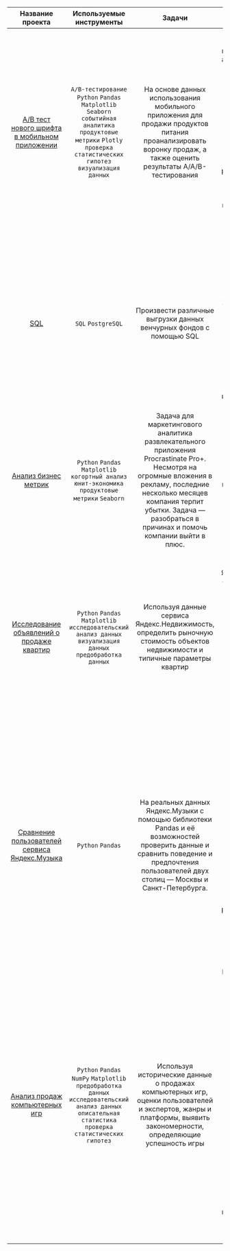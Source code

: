 | Название проекта | Используемые инструменты | Задачи | Что было сделано |
| :--------------------:|:---------------------:|:---------------------------:|:---------------------------:|
| [A/B тест нового шрифта в мобильном приложении](https://github.com/AndreyPlyasov/data_analyst_portfolio/blob/main/AB_test_app_font) | `A/B-тестирование` `Python` `Pandas` `Matplotlib` `Seaborn` `событийная аналитика` `продуктовые метрики` `Plotly` `проверка статистических гипотез` `визуализация данных` | На основе данных использования мобильного приложения для продажи продуктов питания проанализировать воронку продаж, а также оценить результаты A/A/B-тестирования  | В данном проекте мной были изучены принципы событийной аналитики. Я построил воронку продаж, исследовал путь пользователей до покупки. Проанализировал результаты A/B-теста введения новых шрифтов. Сравнил 2 контрольных группы между собой, убедился в правильном разделении трафика, а затем сравнил с тестовой группой Выявлено, что новый шрифт значительно не повлияет на поведение пользователей. |
|[SQL](https://github.com/AndreyPlyasov/data_analyst_portfolio/blob/main/SQL)|`SQL` `PostgreSQL`|Произвести различные выгрузки данных венчурных фондов с помощью SQL|Проект автоматически проверяется в тренажёре SQL. В проекте этого курса работа идёт с базой данных, которая хранит информацию о венчурных фондах и инвестициях в компании-стартапы. Эта база данных основана на датасете Startup Investments, опубликованном на популярной платформе для соревнований по исследованию данных Kaggle.|
|[Анализ бизнес метрик](https://github.com/AndreyPlyasov/data_analyst_portfolio/blob/main/business_metrics_analysis)|`Python` `Pandas` `Matplotlib` `когортный анализ` `юнит-экономика` `продуктовые метрики` `Seaborn`|Задача для маркетингового аналитика развлекательного приложения Procrastinate Pro+. Несмотря на огромные вложения в рекламу, последние несколько месяцев компания терпит убытки. Задача — разобраться в причинах и помочь компании выйти в плюс.|Проведен анализ данных от ProcrastinatePRO+. Рассчитаны различные метрики, использован когортный анализ: LTV, CAC, Retention rate, DAU, WAU, MAU и т.д. Использованы уже написанные ранее функции расчёта метрик. Сделаны правильные выводы по полученным данным.|
|[Исследование объявлений о продаже квартир](https://github.com/AndreyPlyasov/data_analyst_portfolio/blob/main/apartments_sale)|`Python` `Pandas` `Matplotlib` `исследовательский анализ данных` `визуализация данных` `предобработка данных`|Используя данные сервиса Яндекс.Недвижимость, определить рыночную стоимость объектов недвижимости и типичные параметры квартир|На основе данных сервиса Яндекс.Недвижимость определена рыночная стоимость объектов недвижимости разного типа, типичные параметры квартир, в зависимости от удаленности от центра. Проведена предобработка данных. Добавлены новые данные. Построены гистограммы, боксплоты, диаграммы рассеивания.|
|[Сравнение пользователей сервиса Яндекс.Музыка](https://github.com/AndreyPlyasov/data_analyst_portfolio/blob/main/yandex_music)|`Python` `Pandas`|На реальных данных Яндекс.Музыки c помощью библиотеки Pandas и её возможностей проверить данные и сравнить поведение и предпочтения пользователей двух столиц — Москвы и Санкт-Петербурга.|Сравнение Москвы и Петербурга окружено мифами:<br> - Москва — мегаполис, подчинённый жёсткому ритму рабочей недели;<br> - Петербург — город своеобразной культуры, непохожий на Москву. <br>Некоторые мифы отражают действительность. Другие — пустые стереотипы. Бизнес должен отличать первые от вторых, чтобы принимать рациональные решения. На реальных данных Яндекс.Музыки мы проверили данные и сравните поведение пользователей двух столиц.|
|[Анализ продаж компьютерных игр](https://github.com/AndreyPlyasov/data_analyst_portfolio/blob/main/analysis_of_computer_game_sales)|`Python` `Pandas` `NumPy` `Matplotlib` `предобработка данных` `исследовательский анализ данных` `описательная статистика` `проверка статистических гипотез`|Используя исторические данные о продажах компьютерных игр, оценки пользователей и экспертов, жанры и платформы, выявить закономерности, определяющие успешность игры |Выявлены параметры, определяющие успешность игры в разных регионах мира. На основании этого подготовлен отчет для магазина компьютерных игр для планирования рекламных кампаний. Проведена предобработка данных, анализ. Выбран актуальный период для анализа. Составлены портреты пользователей каждого региона. Проверены гипотезы: средние пользовательские рейтинги платформ Xbox One и PC одинаковые; средние пользовательские рейтинги жанров Action и Sports разные. При анализе использовал критерий Стьюдента для независимых выборок.|

